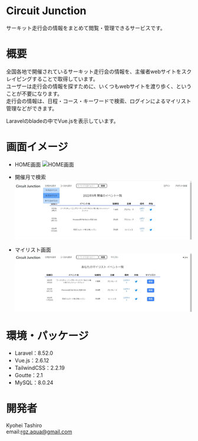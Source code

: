 # Circuit Junction

サーキット走行会の情報をまとめて閲覧・管理できるサービスです。

# 概要

全国各地で開催されているサーキット走行会の情報を、主催者webサイトをスクレイピングすることで取得しています。<br>
ユーザーは走行会の情報を探すために、いくつもwebサイトを渡り歩く、ということが不要になります。<br>
走行会の情報は、日程・コース・キーワードで検索、ログインによるマイリスト管理などができます。<br>

Laravelのbladeの中でVue.jsを表示しています。

# 画面イメージ
- HOME画面
![HOME画面](.home.jpg)

- 開催月で検索
![開催月で検索](./search.jpg)
- マイリスト画面
![マイリスト画面](./mylist.jpg)


# 環境・パッケージ
- Laravel：8.52.0
- Vue.js：2.6.12
- TailwindCSS：2.2.19
- Goutte：2.1
- MySQL：8.0.24

# 開発者

Kyohei Tashiro<br>
email:rgz.aqua@gmail.com


